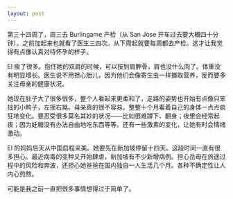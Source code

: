 ```yaml
---
layout: post
---
```


第三十四周了，周三去 Burlingame 产检（从 San Jose 开车过去要大概四十分钟）。之前加起来也就看了医生三四次。从下周起就要每周都去产检。这才让我觉得有点像认真对待怀孕的样子。

El 瘦了很多。抱住她的双肩的时候，可以按到肩胛骨，肩也没什么肉了。体重没有明显增长。医生说不用担心胎儿，因为他们会像寄生虫一样摄取营养，反而要多关注母亲的健康状况。

她现在肚子大了很多很多，整个人看起来更柔和了，走路的姿势也开始有点像只笨拙的小鸭子，左摇右晃。母亲真的很不容易。整整十个月看着自己的身体一点点疯狂地变化。要忍受很多莫名其妙的状况——比如很难蹲下、翻身；夜里会经常起夜；因为妊糖没有办法自由地吃东西等等。还有一些激素的变化，让她有时会情绪激动。

El 的妈妈后天从中国启程来美。她要先在新加坡停留十四天。这段时间一直有很多担心。最近病毒的变种又开始肆虐，新加坡有不少新增病例。担心岳母在旅途过程中的风险和奔波，还担心她爸爸在国内独自一人生活几个月。各种不确定性让人内心煎熬。

可能是我之前一直把很多事情想得过于简单了。